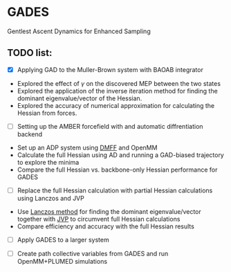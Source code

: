 # GADES
Gentlest Ascent Dynamics for Enhanced Sampling

## TODO list:
- [x] Applying GAD to the Muller-Brown system with BAOAB integrator
* Explored the effect of $\gamma$ on the discovered MEP between the two states
* Explored the application of the inverse iteration method for finding the dominant eigenvalue/vector of the Hessian.
* Explored the accuracy of numerical approximation for calculating the Hessian from forces.
- [ ] Setting up the AMBER forcefield with and automatic diffrentiation backend
* Set up an ADP system using [DMFF](https://github.com/deepmodeling/DMFF/tree/master) and OpenMM
* Calculate the full Hessian using AD and running a GAD-biased trajectory to explore the minima
* Compare the full Hessian vs. backbone-only Hessian performance for GADES
- [ ] Replace the full Hessian calculation with partial Hessian calculations using Lanczos and JVP
* Use [Lanczos method](https://en.wikipedia.org/wiki/Lanczos_algorithm) for finding the dominant eigenvalue/vector together with [JVP](https://iclr-blogposts.github.io/2024/blog/bench-hvp/) to circumvent full Hessian calculations
* Compare efficiency and accuracy with the full Hessian results
- [ ] Apply GADES to a larger system
- [ ] Create path collective variables from GADES and run OpenMM+PLUMED simulations
       
